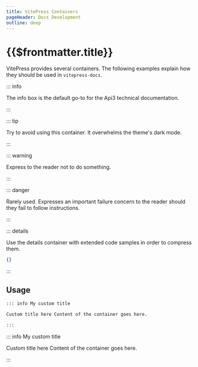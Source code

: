 ```yaml
---
title: VitePress Containers
pageHeader: Docs Development
outline: deep
---
```


<PageHeader/>

# {{$frontmatter.title}}

VitePress provides several containers. The following examples explain how they
should be used in `vitepress-docs`.

::: info

The info box is the default go-to for the Api3 technical documentation.

:::

::: tip

Try to avoid using this container. It overwhelms the theme's dark mode.

:::

::: warning

Express to the reader not to do something.

:::

::: danger

Rarely used. Expresses an important failure concern to the reader should they
fail to follow instructions.

:::

::: details

Use the details container with extended code samples in order to compress them.

```json
{}
```

:::

## Usage

```md
::: info My custom title

Custom title here Content of the container goes here.

:::
```

::: info My custom title

Custom title here Content of the container goes here.

:::
